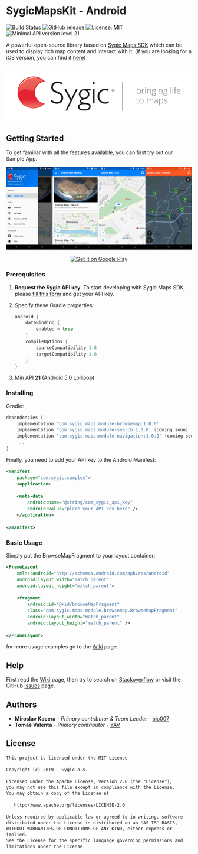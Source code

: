 # SygicMapsKit - Android

[![Build Status](https://travis-ci.com/Sygic/sygic-maps-kit-android.svg?branch=master)][8] [![GitHub release](https://img.shields.io/github/release/Sygic/sygic-maps-kit-android.svg)][1] [![License: MIT](https://img.shields.io/github/license/Sygic/sygic-maps-kit-android.svg)][12] ![Minimal API version level 21](https://img.shields.io/badge/API_level-21-green.svg)

A powerful open-source library based on [Sygic Maps SDK][5] which can be used to display rich map content and interact with it.
(if you are looking for a iOS version, you can find it [here][4])

<p align="center"><img src="assets/images/sygic_logo.png" alt="Sygic Logo"></p>

## Getting Started

To get familiar with all the features available, you can first try out our Sample App.

<p align="center"><a href="assets/images/screenshots_orig.png" target="_blank"><img src="assets/images/screenshots.png" alt="Screenshots"></a></p>
<p align="center"><a href="https://play.google.com/store/apps/details?id=com.sygic.samples" target="_blank"><img src="https://play.google.com/intl/en_us/badges/images/generic/en_badge_web_generic.png" alt="Get it on Google Play" height="80"></a></p>

### Prerequisites

1. **Request the Sygic API key**. To start developing with Sygic Maps SDK, please [fill this form][6] and get your API key.

2. Specify these Gradle properties:

    ```gradle
    android {
        dataBinding {
            enabled = true
        }
        compileOptions {
            sourceCompatibility 1.8
            targetCompatibility 1.8
        }
    }
    ```

3. Min API **21** (Android 5.0 Lollipop)

### Installing

Gradle:

```gradle
dependencies {
    implementation 'com.sygic.maps:module-browsemap:1.0.0'
    implementation 'com.sygic.maps:module-search:1.0.0' (coming soon)
    implementation 'com.sygic.maps:module-navigation:1.0.0' (coming soon)
    ...
}
```

Finally, you need to add your API key to the Android Manifest:

```xml
<manifest
    package="com.sygic.samples">
    <application>

    <meta-data
        android:name="@string/com_sygic_api_key"
        android:value="place your API key here" />
    </application>

</manifest>
```

### Basic Usage

Simply put the BrowseMapFragment to your layout container:

```xml
<FrameLayout
    xmlns:android="http://schemas.android.com/apk/res/android"
    android:layout_width="match_parent"
    android:layout_height="match_parent">

    <fragment
        android:id="@+id/browseMapFragment"
        class="com.sygic.maps.module.browsemap.BrowseMapFragment"
        android:layout_width="match_parent"
        android:layout_height="match_parent" />

</FrameLayout>
```

for more usage examples go to the [Wiki][2] page.

## Help

First read the [Wiki][2] page, then try to search on [Stackoverflow][9] or visit the GitHub [issues][3] page.

## Authors

* **Miroslav Kacera** - *Primary contributor & Team Leader* - [bio007][10]
* **Tomáš Valenta** - *Primary contributor* - [YAV][11]

## License

    This project is licensed under the MIT License

    Copyright (c) 2019 - Sygic a.s.

    Licensed under the Apache License, Version 2.0 (the "License");
    you may not use this file except in compliance with the License.
    You may obtain a copy of the License at

       http://www.apache.org/licenses/LICENSE-2.0

    Unless required by applicable law or agreed to in writing, software
    distributed under the License is distributed on an "AS IS" BASIS,
    WITHOUT WARRANTIES OR CONDITIONS OF ANY KIND, either express or implied.
    See the License for the specific language governing permissions and
    limitations under the License.
    
[1]: https://github.com/Sygic/sygic-maps-kit-android/releases
[2]: https://github.com/Sygic/sygic-maps-kit-android/wiki
[3]: https://github.com/Sygic/sygic-maps-kit-android/issues
[4]: https://github.com/Sygic/sygic-maps-kit-ios/
[5]: https://www.sygic.com/enterprise/maps-navigation-sdk-api-developers
[6]: https://www.sygic.com/enterprise/get-api-key/
[7]: #
[8]: https://github.com/Sygic/sygic-maps-kit-android/
[9]: https://stackoverflow.com/questions/tagged/android+sygic
[10]: https://github.com/bio007
[11]: https://github.com/TomasValenta
[12]: https://github.com/Sygic/sygic-maps-kit-android/blob/master/LICENSE
